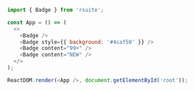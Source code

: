 <!--start-code-->

```js
import { Badge } from 'rsuite';

const App = () => (
  <>
    <Badge />
    <Badge style={{ background: '#4caf50' }} />
    <Badge content="99+" />
    <Badge content="NEW" />
  </>
);

ReactDOM.render(<App />, document.getElementById('root'));
```

<!--end-code-->
